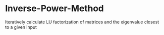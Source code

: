 # Inverse-Power-Method
Iteratively calculate LU factorization of matrices and the eigenvalue closest to a given input
